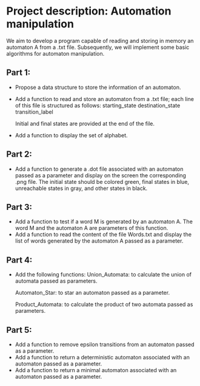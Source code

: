 # Project description: Automation manipulation

We aim to develop a program capable of reading and storing in memory an automaton A from a .txt file. Subsequently, we will implement some basic algorithms for automaton manipulation.

## Part 1:
- Propose a data structure to store the information of an automaton.
- Add a function to read and store an automaton from a .txt file; each line of this file is structured as follows:
     starting_state     destination_state   transition_label

     Initial and final states are provided at the end of the file.
- Add a function to display the set of alphabet.

## Part 2:
- Add a function to generate a .dot file associated with an automaton passed as a parameter and display on the screen the corresponding .png file.
     The initial state should be colored green, final states in blue, unreachable states in gray, and other states in black.

## Part 3:
- Add a function to test if a word M is generated by an automaton A. The word M and the automaton A are parameters of this function.
- Add a function to read the content of the file Words.txt and display the list of words generated by the automaton A passed as a parameter.

## Part 4:
- Add the following functions:
     Union_Automata: to calculate the union of automata passed as parameters.

     Automaton_Star: to star an automaton passed as a parameter.

     Product_Automata: to calculate the product of two automata passed as parameters.

## Part 5:
- Add a function to remove epsilon transitions from an automaton passed as a parameter.
- Add a function to return a deterministic automaton associated with an automaton passed as a parameter.
- Add a function to return a minimal automaton associated with an automaton passed as a parameter.

